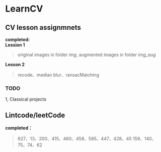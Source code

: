 # LearnCV
## CV lesson assignmnets
  **completed:**  
  **Lession 1**
  > original images in folder *img*, augmented images in folder *img_aug*  
    
  **Lesson 2**  
  > recode、median blur、ransacMatching
  ### TODO
  1, Classical projects

## Lintcode/leetCode
  **completed：**  
> 627、13、200、415、460、458、585、447、428、45
  159、140、75、74、62
  
